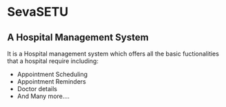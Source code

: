 # SevaSETU
## A Hospital Management System
It is a Hospital management system which offers all the basic fuctionalities that a hospital require including:
- Appointment Scheduling
- Appointment Reminders
- Doctor details
- And Many more....
